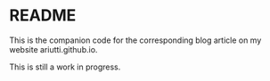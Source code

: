 # README

This is the companion code for the corresponding blog article on my website ariutti.github.io.

This is still a work in progress.

